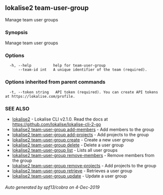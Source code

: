 ## lokalise2 team-user-group

Manage team user groups

### Synopsis

Manage team user groups

### Options

```
  -h, --help          help for team-user-group
      --team-id int   A unique identifier of the team (required).
```

### Options inherited from parent commands

```
  -t, --token string   API token (required). You can create API tokens at https://lokalise.com/profile.
```

### SEE ALSO

* [lokalise2](lokalise2.md)	 - Lokalise CLI v2.1.0. Read the docs at https://github.com/lokalise/lokalise-cli-2-go
* [lokalise2 team-user-group add-members](lokalise2_team-user-group_add-members.md)	 - Add members to the group
* [lokalise2 team-user-group add-projects](lokalise2_team-user-group_add-projects.md)	 - Add projects to the group
* [lokalise2 team-user-group create](lokalise2_team-user-group_create.md)	 - Create a new user group
* [lokalise2 team-user-group delete](lokalise2_team-user-group_delete.md)	 - Delete a user group
* [lokalise2 team-user-group list](lokalise2_team-user-group_list.md)	 - Lists all user groups
* [lokalise2 team-user-group remove-members](lokalise2_team-user-group_remove-members.md)	 - Remove members from the group
* [lokalise2 team-user-group remove-projects](lokalise2_team-user-group_remove-projects.md)	 - Add projects to the group
* [lokalise2 team-user-group retrieve](lokalise2_team-user-group_retrieve.md)	 - Retrieves a user group
* [lokalise2 team-user-group update](lokalise2_team-user-group_update.md)	 - Update a user group

###### Auto generated by spf13/cobra on 4-Dec-2019
